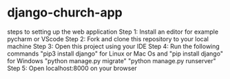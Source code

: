 # django-church-app

steps to setting up the web application 
Step 1: Install an editor for example pycharm or VScode 
Step 2: Fork and clone this repository to your local machine 
Step 3: Open this project using your IDE 
Step 4: Run the following commands 
"pip3 install django" for Linux or Mac Os and "pip install django" for Windows
"python manage.py migrate"
"python manage.py runserver"
Step 5: Open localhost:8000 on your browser
